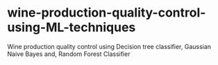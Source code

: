 # wine-production-quality-control-using-ML-techniques
Wine production quality control using Decision tree classifier, Gaussian Naive Bayes and, Random Forest Classifier
